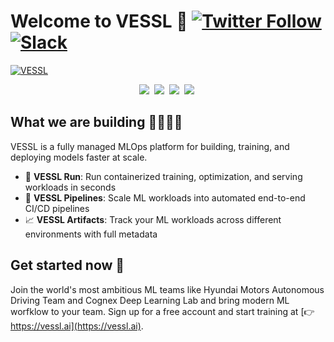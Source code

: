 # Welcome to VESSL 👋 [![Twitter Follow](https://img.shields.io/twitter/follow/vesslai?style=social)](https://twitter.com/vesslai) [![Slack](https://img.shields.io/badge/Slack-Join-4A154B?style=social)](http://bit.ly/3HEIV9C)

[![VESSL](https://user-images.githubusercontent.com/97027715/216870263-338b99ba-e4e2-40a9-a97d-791ac8185169.png)](https://vessl.ai/?utm_medium=sns&utm_source=github)

<div align="center">
    <a target="_blank" href="https://www.linkedin.com/company/vesslai"><img src="https://img.shields.io/badge/style--5eba00.svg?label=LinkedIn&logo=linkedin&style=social"></a>&nbsp;
    <a target="_blank" href="https://vesslai.medium.com/"><img src="https://img.shields.io/badge/style--5eba00.svg?label=Medium&logo=medium&style=social"></a>&nbsp;
    <a target="_blank" href="https://www.youtube.com/@vesslai4254"><img src="https://img.shields.io/badge/style--5eba00.svg?label=YouTube&logo=youtube&style=social"></a>&nbsp;
    <a target="_blank" href="https://join.slack.com/t/vessl-ai-community/shared_invite/zt-1a6schu04-NyjRKE0UMli58Z_lthBICA"><img src="https://img.shields.io/badge/style--5eba00.svg?label=Community-Slack&logo=slack&style=social""></a>&nbsp;

</div>

## What we are building 👷‍♂️👷‍♀️

VESSL is a fully managed MLOps platform for building, training, and deploying models faster at scale. 

- 👟 **VESSL Run**: Run containerized training, optimization, and serving workloads in seconds
- 🔀 **VESSL Pipelines**: Scale ML workloads into automated end-to-end CI/CD pipelines
- 📈 **VESSL Artifacts**: Track your ML workloads across different environments with full metadata

## Get started now 💫

Join the world's most ambitious ML teams like Hyundai Motors Autonomous Driving Team and Cognex Deep Learning Lab and bring modern ML worfklow to your team. Sign up for a free account and start training at [👉 https://vessl.ai](https://vessl.ai).
